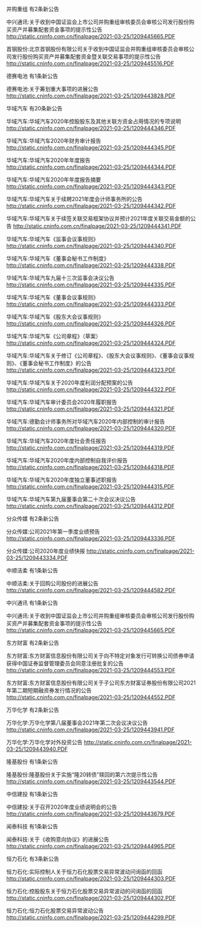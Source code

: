 并购重组 有2条新公告 

中兴通讯:关于收到中国证监会上市公司并购重组审核委员会审核公司发行股份购买资产并募集配套资金事项的提示性公告 http://static.cninfo.com.cn/finalpage/2021-03-25/1209445665.PDF 

首钢股份:北京首钢股份有限公司关于收到中国证监会并购重组审核委员会审核公司发行股份购买资产并募集配套资金暨关联交易事项的提示性公告 http://static.cninfo.com.cn/finalpage/2021-03-25/1209445516.PDF 

德赛电池 有1条新公告 

德赛电池:关于筹划重大事项的进展公告 http://static.cninfo.com.cn/finalpage/2021-03-25/1209443828.PDF 

华域汽车 有20条新公告 

华域汽车:华域汽车2020年控股股东及其他关联方资金占用情况的专项说明 http://static.cninfo.com.cn/finalpage/2021-03-25/1209444346.PDF 

华域汽车:华域汽车2020年财务审计报告 http://static.cninfo.com.cn/finalpage/2021-03-25/1209444345.PDF 

华域汽车:华域汽车2020年年度报告 http://static.cninfo.com.cn/finalpage/2021-03-25/1209444344.PDF 

华域汽车:华域汽车2020年年度报告摘要 http://static.cninfo.com.cn/finalpage/2021-03-25/1209444343.PDF 

华域汽车:华域汽车关于续聘2021年度会计师事务所的公告 http://static.cninfo.com.cn/finalpage/2021-03-25/1209444342.PDF 

华域汽车:华域汽车关于续签关联交易框架协议并预计2021年度关联交易金额的公告 http://static.cninfo.com.cn/finalpage/2021-03-25/1209444341.PDF 

华域汽车:华域汽车《监事会议事规则》 http://static.cninfo.com.cn/finalpage/2021-03-25/1209444340.PDF 

华域汽车:华域汽车《董事会秘书工作制度》 http://static.cninfo.com.cn/finalpage/2021-03-25/1209444338.PDF 

华域汽车:华域汽车九届十三次监事会决议公告 http://static.cninfo.com.cn/finalpage/2021-03-25/1209444335.PDF 

华域汽车:华域汽车《董事会议事规则》 http://static.cninfo.com.cn/finalpage/2021-03-25/1209444333.PDF 

华域汽车:华域汽车《股东大会议事规则》 http://static.cninfo.com.cn/finalpage/2021-03-25/1209444326.PDF 

华域汽车:华域汽车《公司章程》（草案） http://static.cninfo.com.cn/finalpage/2021-03-25/1209444324.PDF 

华域汽车:华域汽车关于修订《公司章程》、《股东大会议事规则》、《董事会议事规则》、《董事会秘书工作制度》的公告 http://static.cninfo.com.cn/finalpage/2021-03-25/1209444323.PDF 

华域汽车:华域汽车关于2020年度利润分配预案的公告 http://static.cninfo.com.cn/finalpage/2021-03-25/1209444322.PDF 

华域汽车:华域汽车审计委员会2020年履职报告 http://static.cninfo.com.cn/finalpage/2021-03-25/1209444321.PDF 

华域汽车:德勤会计师事务所对华域汽车2020年内部控制的审计报告 http://static.cninfo.com.cn/finalpage/2021-03-25/1209444320.PDF 

华域汽车:华域汽车2020年度社会责任报告 http://static.cninfo.com.cn/finalpage/2021-03-25/1209444319.PDF 

华域汽车:华域汽车2020年度内部控制自我评价报告 http://static.cninfo.com.cn/finalpage/2021-03-25/1209444318.PDF 

华域汽车:华域汽车2020年度独立董事述职报告 http://static.cninfo.com.cn/finalpage/2021-03-25/1209444315.PDF 

华域汽车:华域汽车第九届董事会第二十次会议决议公告 http://static.cninfo.com.cn/finalpage/2021-03-25/1209444312.PDF 

分众传媒 有2条新公告 

分众传媒:公司2021年第一季度业绩预告 http://static.cninfo.com.cn/finalpage/2021-03-25/1209443336.PDF 

分众传媒:公司2020年度业绩快报 http://static.cninfo.com.cn/finalpage/2021-03-25/1209443334.PDF 

中顺洁柔 有1条新公告 

中顺洁柔:关于回购公司股份的进展公告 http://static.cninfo.com.cn/finalpage/2021-03-25/1209444582.PDF 

中兴通讯 有1条新公告 

中兴通讯:关于收到中国证监会上市公司并购重组审核委员会审核公司发行股份购买资产并募集配套资金事项的提示性公告 http://static.cninfo.com.cn/finalpage/2021-03-25/1209445665.PDF 

东方财富 有2条新公告 

东方财富:东方财富信息股份有限公司关于向不特定对象发行可转换公司债券申请获得中国证券监督管理委员会同意注册批复的公告 http://static.cninfo.com.cn/finalpage/2021-03-25/1209444553.PDF 

东方财富:东方财富信息股份有限公司关于子公司东方财富证券股份有限公司2021年第二期短期融资券发行情况的公告 http://static.cninfo.com.cn/finalpage/2021-03-25/1209444552.PDF 

万华化学 有2条新公告 

万华化学:万华化学第八届董事会2021年第二次会议决议公告 http://static.cninfo.com.cn/finalpage/2021-03-25/1209443941.PDF 

万华化学:万华化学对外投资公告 http://static.cninfo.com.cn/finalpage/2021-03-25/1209443940.PDF 

隆基股份 有1条新公告 

隆基股份:隆基股份关于实施“隆20转债”赎回的第六次提示性公告 http://static.cninfo.com.cn/finalpage/2021-03-25/1209443544.PDF 

中信建投 有1条新公告 

中信建投:关于召开2020年度业绩说明会的公告 http://static.cninfo.com.cn/finalpage/2021-03-25/1209443679.PDF 

闻泰科技 有1条新公告 

闻泰科技:关于《收购意向协议》的进展公告 http://static.cninfo.com.cn/finalpage/2021-03-25/1209444965.PDF 

恒力石化 有3条新公告 

恒力石化:实际控制人关于恒力石化股票交易异常波动问询函的回函 http://static.cninfo.com.cn/finalpage/2021-03-25/1209444303.PDF 

恒力石化:控股股东关于恒力石化股票交易异常波动的问询函的回函 http://static.cninfo.com.cn/finalpage/2021-03-25/1209444302.PDF 

恒力石化:恒力石化股票交易异常波动公告 http://static.cninfo.com.cn/finalpage/2021-03-25/1209444299.PDF 


